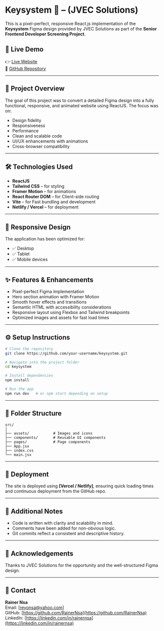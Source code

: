 


# Keysystem 🎯 – (JVEC Solutions)

This is a pixel-perfect, responsive React.js implementation of the **Keysystem** Figma design provided by JVEC Solutions as part of the **Senior Frontend Developer Screening Project**.

## 🔗 Live Demo

👉 [Live Website](https://your-deployment-url.com)  
📂 [GitHub Repository](https://github.com/your-username/keysystem)

---

## 📌 Project Overview

The goal of this project was to convert a detailed Figma design into a fully functional, responsive, and animated website using ReactJS. The focus was on:
- Design fidelity
- Responsiveness
- Performance
- Clean and scalable code
- UI/UX enhancements with animations
- Cross-browser compatibility

---

## 🛠 Technologies Used

- **ReactJS**
- **Tailwind CSS** – for styling
- **Framer Motion** – for animations
- **React Router DOM** – for Client-side routing
- **Vite** – for Fast bundling and development
- **Netlify / Vercel** – for deployment

---

## 📱 Responsive Design

The application has been optimized for:
- ✅ Desktop
- ✅ Tablet
- ✅ Mobile devices

---

## ✨ Features & Enhancements

- Pixel-perfect Figma implementation
- Hero section animation with Framer Motion
- Smooth hover effects and transitions
- Semantic HTML with accessibility considerations
- Responsive layout using Flexbox and Tailwind breakpoints
- Optimized images and assets for fast load times

---

## ⚙️ Setup Instructions

```bash
# Clone the repository
git clone https://github.com/your-username/keysystem.git

# Navigate into the project folder
cd keysystem

# Install dependencies
npm install

# Run the app
npm run dev   # or npm start depending on setup
```

---

## 🧠 Folder Structure

```
src/
│
├── assets/           # Images and icons
├── components/       # Reusable UI components
├── pages/            # Page components
├── App.jsx
├── index.css
└── main.jsx
```

---

## 🚀 Deployment

The site is deployed using **[Vercel / Netlify]**, ensuring quick loading times and continuous deployment from the GitHub repo.

---

## 🧾 Additional Notes

- Code is written with clarity and scalability in mind.
- Comments have been added for non-obvious logic.
- Git commits reflect a consistent and descriptive history.

---

## 🙏 Acknowledgements

Thanks to JVEC Solutions for the opportunity and the well-structured Figma design.

---

## 📧 Contact

**Rainer Nsa**  
Email: [reyonsa@yahoo.com]  
GitHub: [https://github.com/RainerNsa](https://github.com/RainerNsa)  
LinkedIn: [https://linkedin.com/in/rainernsa](https://linkedin.com/in/rainernsa)
